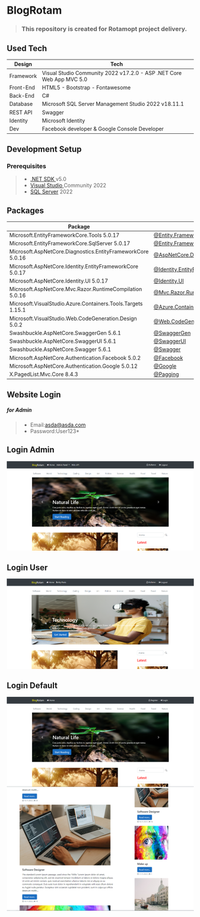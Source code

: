  # BlogRotam 
> ### This repository is created for Rotamopt project delivery.

## Used Tech

| Design | Tech      |
| ---    | ---       |
| Framework | Visual Studio Community 2022 v17.2.0 - ASP .NET Core Web App MVC 5.0 |
| Front-End | HTML5 - Bootstrap - Fontawesome |
| Back-End  | C# |
| Database  | Microsoft SQL Server Management Studio 2022  v18.11.1     |
| REST API  | Swagger  |
| Identity  | Microsoft Identity |
| Dev       | Facebook developer & Google Console Developer |

## Development Setup
### Prerequisites
> *  <a href="https://dotnet.microsoft.com/en-us/download/dotnet/5.0" >.NET SDK </a> v5.0
> *  <a href="https://visualstudio.microsoft.com/tr/vs/" >Visual Studio </a> Community 2022 
> *  <a href="https://info.microsoft.com/ww-landing-sql-server-2022.html?lcid=tr-tr">SQL Server</a> 2022

## Packages

| Package | Link |
|---|---|
| Microsoft.EntityFrameworkCore.Tools 5.0.17               | [@Entity.FrameworkCore.Tools](https://www.nuget.org/packages/Microsoft.EntityFrameworkCore.Tools/5.0.17) | 
| Microsoft.EntityFrameworkCore.SqlServer 5.0.17   | [@Entity.FrameworkCore.SqlServer](https://www.nuget.org/packages/Microsoft.EntityFrameworkCore.SqlServer/5.0.17) | 
| Microsoft.AspNetCore.Diagnostics.EntityFrameworkCore 5.0.16 |[@AspNetCore.Diagnostics.EntityFrameworkCore](https://www.nuget.org/packages/Microsoft.AspNetCore.Diagnostics.EntityFrameworkCore/5.0.16) | 
| Microsoft.AspNetCore.Identity.EntityFrameworkCore 5.0.17 |[@Identity.EntityFrameworkCore](https://www.nuget.org/packages/Microsoft.AspNetCore.Identity.EntityFrameworkCore/5.0.17) | 
| Microsoft.AspNetCore.Identity.UI 5.0.17               | [@Identity.UI ](https://www.nuget.org/packages/Microsoft.AspNetCore.Identity.UI/5.0.17) | 
| Microsoft.AspNetCore.Mvc.Razor.RuntimeCompilation 5.0.16 | [@Mvc.Razor.RuntimeCompilation](https://www.nuget.org/packages/Microsoft.AspNetCore.Mvc.Razor.RuntimeCompilation/5.0.16) |
| Microsoft.VisualStudio.Azure.Containers.Tools.Targets 1.15.1 | [@Azure.Containers.Tools.Targets](https://www.nuget.org/packages/Microsoft.VisualStudio.Azure.Containers.Tools.Targets/1.15.1) |
| Microsoft.VisualStudio.Web.CodeGeneration.Design 5.0.2 | [@Web.CodeGeneration.Design](https://www.nuget.org/packages/Microsoft.VisualStudio.Web.CodeGeneration.Design/5.0.2) |
| Swashbuckle.AspNetCore.SwaggerGen 5.6.1 | [@SwaggerGen](https://www.nuget.org/packages/Swashbuckle.AspNetCore.SwaggerGen/5.6.1) |
| Swashbuckle.AspNetCore.SwaggerUI  5.6.1 | [@SwaggerUI](https://www.nuget.org/packages/Swashbuckle.AspNetCore.SwaggerUI/5.6.1) |
| Swashbuckle.AspNetCore.Swagger 5.6.1    | [@Swagger](https://www.nuget.org/packages/Swashbuckle.AspNetCore.Swagger/5.6.1) |
| Microsoft.AspNetCore.Authentication.Facebook 5.0.2 | [@Facebook](https://www.nuget.org/packages/Microsoft.AspNetCore.Authentication.Facebook/5.0.12) |
| Microsoft.AspNetCore.Authentication.Google 5.0.12 | [@Google](https://www.nuget.org/packages/Microsoft.AspNetCore.Authentication.Google/5.0.12) |
| X.PagedList.Mvc.Core 8.4.3 | [@Pagging](https://www.nuget.org/packages/X.PagedList.Mvc.Core/8.4.3) |

## Website Login
##### for Admin 
> * Email:asda@asda.com
> * Password:User123*

## Login Admin
![a](ReadmeContent/AdminLogin.PNG)

## Login User
![b](ReadmeContent/UserLogin.PNG)

## Login Default 
![c](ReadmeContent/DefaultLogin.PNG)
![d](ReadmeContent/DefaultLogin2.PNG)
